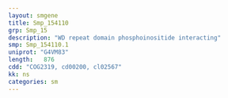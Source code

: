 ```yaml
---
layout: smgene
title: Smp_154110
grp: Smp_15
description: "WD repeat domain phosphoinositide interacting"
smp: Smp_154110.1
uniprot: "G4VM83"
length:   876
cdd: "COG2319, cd00200, cl02567"
kk: ns
categories: sm
---
```

